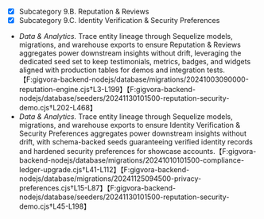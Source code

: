   - [x] Subcategory 9.B. Reputation & Reviews
  - [x] Subcategory 9.C. Identity Verification & Security Preferences
   - *Data & Analytics.* Trace entity lineage through Sequelize models, migrations, and warehouse exports to ensure Reputation & Reviews aggregates power downstream insights without drift, leveraging the dedicated seed set to keep testimonials, metrics, badges, and widgets aligned with production tables for demos and integration tests.【F:gigvora-backend-nodejs/database/migrations/20241003090000-reputation-engine.cjs†L3-L199】【F:gigvora-backend-nodejs/database/seeders/20241130101500-reputation-security-demo.cjs†L202-L468】
   - *Data & Analytics.* Trace entity lineage through Sequelize models, migrations, and warehouse exports to ensure Identity Verification & Security Preferences aggregates power downstream insights without drift, with schema-backed seeds guaranteeing verified identity records and hardened security preferences for showcase accounts.【F:gigvora-backend-nodejs/database/migrations/20241010101500-compliance-ledger-upgrade.cjs†L41-L112】【F:gigvora-backend-nodejs/database/migrations/20241125094500-privacy-preferences.cjs†L15-L87】【F:gigvora-backend-nodejs/database/seeders/20241130101500-reputation-security-demo.cjs†L45-L198】
